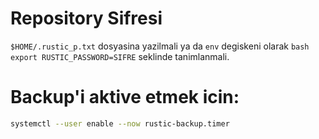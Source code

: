 # Repository Sifresi
`$HOME/.rustic_p.txt` dosyasina yazilmali ya da `env` degiskeni olarak ```bash export RUSTIC_PASSWORD=SIFRE``` seklinde tanimlanmali.

# Backup'i aktive etmek icin:

```bash
systemctl --user enable --now rustic-backup.timer
```
